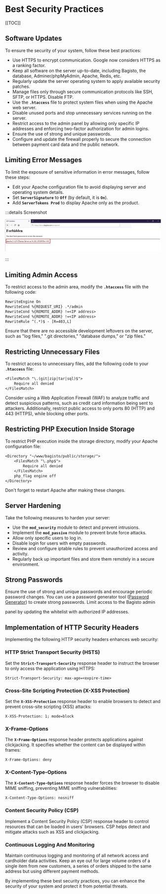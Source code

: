 # Best Security Practices

[[TOC]]

## Software Updates

To ensure the security of your system, follow these best practices:

- Use HTTPS to encrypt communication. Google now considers HTTPS as a ranking factor.
- Keep all software on the server up-to-date, including Bagisto, the database, Adminer/phpMyAdmin, Apache, Redis, etc.
- Regularly update the server operating system to apply available security patches.
- Manage files only through secure communication protocols like SSH, SFTP, or HTTPS. Disable FTP.
- Use the **`.htaccess`** file to protect system files when using the Apache web server.
- Disable unused ports and stop unnecessary services running on the server.
- Restrict access to the admin panel by allowing only specific IP addresses and enforcing two-factor authorization for admin logins.
- Ensure the use of strong and unique passwords.
- Configure and update the firewall properly to secure the connection between payment card data and the public network.

## Limiting Error Messages

To limit the exposure of sensitive information in error messages, follow these steps:

- Edit your Apache configuration file to avoid displaying server and operating system details.
- Set **`ServerSignature`** to **`Off`** (by default, it is **`On`**).
- Add **`ServerTokens Prod`** to display Apache only as the product.

:::details Screenshot

![limiting-error-messages](../../assets/images/advanced-topics/limiting-error-messages.png)

:::

## Limiting Admin Access

To restrict access to the admin area, modify the **`.htaccess`** file with the following code:

```apacheconf
RewriteEngine On
RewriteCond %{REQUEST_URI} .*/admin
RewriteCond %{REMOTE_ADDR} !=<IP address>
RewriteCond %{REMOTE_ADDR} !=<IP address>
RewriteRule ^(.*)$ - [R=403,L]
```

Ensure that there are no accessible development leftovers on the server, such as "log files," ".git directories," "database dumps," or "zip files."

## Restricting Unnecessary Files

To restrict access to unnecessary files, add the following code to your **`.htaccess`** file:

```apacheconf
<FilesMatch "\.(git|zip|tar|sql)$">
    Require all denied
</FilesMatch>
```

Consider using a Web Application Firewall (WAF) to analyze traffic and detect suspicious patterns, such as credit card information being sent to attackers. Additionally, restrict public access to only ports 80 (HTTP) and 443 (HTTPS), while blocking other ports.

## Restricting PHP Execution Inside Storage

To restrict PHP execution inside the storage directory, modify your Apache configuration file:

```apacheconf
<Directory "~/www/bagisto/public/storage/">
    <FilesMatch "\.php$">
        Require all denied
    </FilesMatch>
    php_flag engine off
</Directory>
```

Don't forget to restart Apache after making these changes.

## Server Hardening

Take the following measures to harden your server:

- Use the **`mod_security`** module to detect and prevent intrusions.
- Implement the **`mod_passive`** module to prevent brute force attacks.
- Allow only specific users to log in.
- Disable login for users with empty passwords.
- Review and configure iptable rules to prevent unauthorized access and activity.
- Regularly back up important files and store them remotely in a secure environment.

## Strong Passwords

Ensure the use of strong and unique passwords and encourage periodic password changes. You can use a password generator tool ([Password Generator](https://passwords-generator.org/)) to create strong passwords. Limit access to the Bagisto admin

 panel by updating the whitelist with authorized IP addresses.

## Implementation of HTTP Security Headers

Implementing the following HTTP security headers enhances web security:

### HTTP Strict Transport Security (HSTS)

Set the **`Strict-Transport-Security`** response header to instruct the browser to only access the application using HTTPS:

```
Strict-Transport-Security: max-age=<expire-time>
```

### Cross-Site Scripting Protection (X-XSS Protection)

Set the **`X-XSS-Protection`** response header to enable browsers to detect and prevent cross-site scripting (XSS) attacks:

```
X-XSS-Protection: 1; mode=block
```

### X-Frame-Options​

The **`X-Frame-Options`** response header protects applications against clickjacking. It specifies whether the content can be displayed within frames:

```
X-Frame-Options: deny
```

### X-Content-Type-Options​

The **`X-Content-Type-Options`** response header forces the browser to disable MIME sniffing, preventing MIME sniffing vulnerabilities:

```
X-Content-Type-Options: nosniff
```

### Content Security Policy (CSP)

Implement a Content Security Policy (CSP) response header to control resources that can be loaded in users' browsers. CSP helps detect and mitigate attacks such as XSS and clickjacking.

### Continuous Logging And Monitoring

Maintain continuous logging and monitoring of all network access and cardholder data activities. Keep an eye out for large volume orders of a single item from new customers, a series of orders shipped to the same address but using different payment methods.

By implementing these best security practices, you can enhance the security of your system and protect it from potential threats.